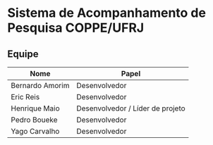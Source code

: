 # Sistema de Acompanhamento de Pesquisa COPPE/UFRJ

## Equipe ##

| Nome            | Papel                            |
| --------------- | -------------------------------- |
| Bernardo Amorim | Desenvolvedor                    |
| Eric Reis       | Desenvolvedor                    |
| Henrique Maio   | Desenvolvedor / Líder de projeto |
| Pedro Boueke    | Desenvolvedor                    |
| Yago Carvalho   | Desenvolvedor                    |

